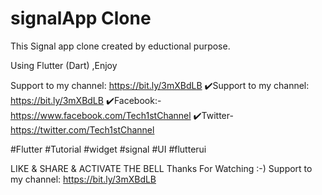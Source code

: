 # signalApp Clone

This Signal app clone created by eductional purpose.

Using Flutter (Dart) ,Enjoy


Support to my channel: https://bit.ly/3mXBdLB
✔️Support to my channel: https://bit.ly/3mXBdLB
✔️Facebook:- https://www.facebook.com/Tech1stChannel
✔️Twitter- https://twitter.com/Tech1stChannel

#Flutter #Tutorial #widget #signal #UI #flutterui


LIKE & SHARE & ACTIVATE THE BELL
Thanks For Watching :-)
Support to my channel: https://bit.ly/3mXBdLB
